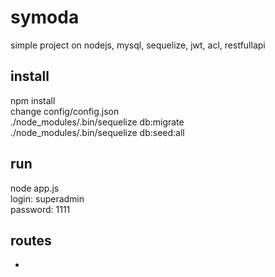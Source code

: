 # symoda
simple project on nodejs, mysql, sequelize, jwt, acl, restfullapi

## install 
npm install <br>
change config/config.json <br>
./node_modules/.bin/sequelize db:migrate <br>
./node_modules/.bin/sequelize db:seed:all

## run
node app.js <br>
login: superadmin <br>
password: 1111

## routes
-
